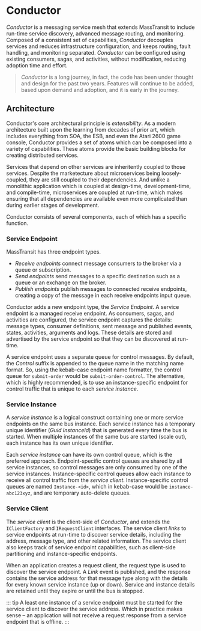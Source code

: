 # Conductor

_Conductor_ is a messaging service mesh that extends MassTransit to include run-time service discovery, advanced message routing, and monitoring. Composed of a consistent set of capabilities, _Conductor_ decouples services and reduces infrastructure configuration, and keeps routing, fault handling, and monitoring separated. _Conductor_ can be configured using existing consumers, sagas, and activities, without modification, reducing adoption time and effort.

> _Conductor_ is a long journey, in fact, the code has been under thought and design for the past two years. Features will continue to be added, based upon demand and adoption, and it is early in the journey.

## Architecture

Conductor's core architectural principle is _extensibility_. As a modern architecture built upon the learning from decades of prior art, which includes everything from SOA, the ESB, and even the Atari 2600 game console, Conductor provides a set of atoms which can be composed into a variety of capabilities. These atoms provide the basic building blocks for creating distributed services.

Services that depend on other services are inheritently coupled to those services. Despite the marketecture about microservices being loosely-coupled, they are still coupled to their dependencies. And unlike a monolithic application which is coupled at design-time, development-time, and compile-time, microservices are coupled at run-time, which makes ensuring that all dependencies are available even more complicated than during earlier stages of development.

Conductor consists of several components, each of which has a specific function.

### Service Endpoint

MassTransit has three endpoint types.

- _Receive endpoints_ connect message consumers to the broker via a queue or subscription.
- _Send endpoints_ send messages to a specific destination such as a queue or an exchange on the broker.
- _Publish endpoints_ publish messages to connected receive endpoints, creating a copy of the message in each receive endpoints input queue.

Conductor adds a new endpoint type, the _Service Endpoint_. A service endpoint is a managed receive endpoint. As consumers, sagas, and activities are configured, the service endpoint captures the details: message types, consumer definitions, sent message and published events, states, activities, arguments and logs. These details are stored and advertised by the service endpoint so that they can be discovered at run-time.

A service endpoint uses a separate queue for control messages. By default, the _Control_ suffix is appended to the queue name in the matching name format. So, using the kebab-case endpoint name formatter, the control queue for `submit-order` would be `submit-order-control`. The alternative, which is highly recommended, is to use an instance-specific endpoint for control traffic that is unique to each _service instance_.

### Service Instance

A _service instance_ is a logical construct containing one or more service endpoints on the same bus instance. Each service instance has a temporary unique identifier (_Guid InstanceId_) that is generated every time the bus is started. When multiple instances of the same bus are started (scale out), each instance has its own unique identifier.

Each _service instance_ can have its own control queue, which is the preferred approach. Endpoint-specific control queues are shared by all service instances, so control messages are only consumed by one of the service instances. Instance-specific control queues allow each instance to receive all control traffic from the _service client_. Instance-specific control queues are named `Instance-<id>`, which in kebab-case would be `instance-abc123xyz`, and are temporary auto-delete queues.

### Service Client

The _service client_ is the client-side of _Conductor_, and extends the `IClientFactory` and `IRequestClient` interfaces. The service client _links_ to service endpoints at run-time to discover service details, including the address, message type, and other related information. The service client also keeps track of service endpoint capabilities, such as client-side partitioning and instance-specific endpoints.

When an application creates a request client, the request type is used to discover the service endpoint. A _Link_ event is published, and the response contains the service address for that message type along with the details for every known service instance (up or down). Service and instance details are retained until they expire or until the bus is stopped.

::: tip
A least one instance of a service endpoint must be started for the service client to discover the service address. Which in practice makes sense – an application will not receive a request response from a service endpoint that is offline.
:::
